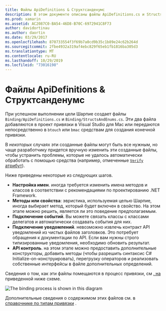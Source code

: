 ```yaml
---
title: Файлы ApiDefinitions & Структсанденумс
description: В этом документе описаны файлы ApiDefinitions.cs и StructsAndEnums.cs, которые создает целевое Шарпие. Затем эти файлы используются для доступа к коду цели-C из C#.
ms.prod: xamarin
ms.assetid: AC2087C0-BA54-46D8-B70C-6972941C8F73
author: davidortinau
ms.author: daortin
ms.date: 03/29/2017
ms.openlocfilehash: 870733554f3f69b7a0cd9b35c1b89e24c62b264d
ms.sourcegitcommit: 2fbe4932a319af4ebc829f65eb1fb1816ba305d3
ms.translationtype: MT
ms.contentlocale: ru-RU
ms.lasthandoff: 10/29/2019
ms.locfileid: "73016198"
---
```

# <a name="apidefinitions--structsandenums-files"></a>Файлы ApiDefinitions & Структсанденумс

При успешном выполнении цели Шарпие создает файлы `Binding/ApiDefinitions.cs` и `Binding/StructsAndEnums.cs`.
Эти два файла добавляются в проект привязки в Visual Studio для Mac или передаются непосредственно в `btouch` или `bmac` средствам для создания конечной привязки.

В *некоторых* случаях эти созданные файлы могут быть все нужным, но чаще разработчику придется вручную изменить эти созданные файлы, чтобы устранить проблемы, которые не удалось автоматически обработать с помощью средства (например, отмеченные [`Verify` атрибут](~/cross-platform/macios/binding/objective-sharpie/platform/verify.md)).

Ниже приведены некоторые из следующих шагов.

- **Настройка имен**. иногда требуется изменить имена методов и классов в соответствии с рекомендациями по проектированию .NET Framework.
- **Методы или свойства**: эвристика, используемая целью Шарпие, иногда выбирает метод, который будет включен в свойство. На этом этапе можно решить, является ли это поведение предполагаемым.
- **Подключение событий**. Вы можете связать классы с классами делегатов и автоматически создавать события для них.
- **Подключение уведомлений**. невозможно извлечь контракт API уведомлений из чистых файлов заголовков. Это потребует обращения к документации по API. Если вам нужны строго типизированные уведомления, необходимо обновить результат.
- **API контроль**. на этом этапе можно предоставить дополнительные конструкторы, добавить методы (чтобы разрешить синтаксис C# Initialize-on-конструировать), перегрузку операторов и реализовать собственные интерфейсы в файле дополнительных определений.

Сведения о том, как эти файлы помещаются в процесс привязки, см [. на](~/cross-platform/macios/binding/objective-c-libraries.md) приведенной ниже схеме.

![](apidefinitions-structsandenums-images/binding-flowchart.png "The binding process is shown in this diagram")

Дополнительные сведения о содержимом этих файлов см. в [справочнике по типам привязки](~/cross-platform/macios/binding/binding-types-reference.md) .
